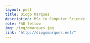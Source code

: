 ```yaml
---
layout: post
title: Diogo Marques
description: MSc in Computer Science
role: PhD fellow
img: /img/dmarques.jpg
link: "http://diogomarques.net/"
---
```

